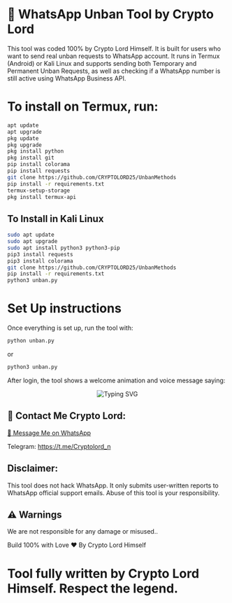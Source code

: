 # 📲 WhatsApp Unban Tool by Crypto Lord

This tool was coded 100% by Crypto Lord Himself. It is built for users who want to send real unban requests to WhatsApp account. It runs in Termux (Android) or Kali Linux and supports sending both Temporary and Permanent Unban Requests, as well as checking if a WhatsApp number is still active using WhatsApp Business API.

# To install on Termux, run:

```bash
apt update
apt upgrade
pkg update
pkg upgrade
pkg install python 
pkg install git
pip install colorama 
pip install requests
git clone https://github.com/CRYPTOLORD25/UnbanMethods
pip install -r requirements.txt
termux-setup-storage
pkg install termux-api

```
## To Install in Kali Linux 

```bash
sudo apt update
sudo apt upgrade
sudo apt install python3 python3-pip
pip3 install requests
pip3 install colorama
git clone https://github.com/CRYPTOLORD25/UnbanMethods
pip install -r requirements.txt
python3 unban.py

```
# Set Up instructions 
Once everything is set up, run the tool with:

```bash
python unban.py
```
or

```bash
python3 unban.py
```
After login, the tool shows a welcome animation and voice message saying:

<p align="center">
  <img src="https://readme-typing-svg.demolab.com?font=Fira+Code&size=22&duration=4500&pause=1000&color=2FF713&center=true&vCenter=true&width=700&lines=This+Unban+method+was+Coded+By+Crypto+Lord+Himself;It+is+100%25+working+no+Fake+report+it+works+fast+as+possible" alt="Typing SVG" />
</p>


## 📲 Contact Me Crypto Lord:

[💬 Message Me on WhatsApp](https://wa.me/2348033848356?text=HI%20CRYPO%20LORD%0APlease%20I%20will%20love%20to%20learn%20more%20about%20Coding.%20How%20can%20I%20start%3F)

Telegram: https://t.me/Cryptolord_n

## Disclaimer: 

This tool does not hack WhatsApp. It only submits user-written reports to WhatsApp official support emails. Abuse of this tool is your responsibility.

## ⚠️ Warnings

We are not responsible for any damage or misused.. 

Build 100% with Love ❤ By Crypto Lord Himself

# Tool fully written by Crypto Lord Himself. Respect the legend.
